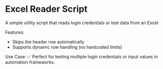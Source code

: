 # Excel Reader Script
A simple utility script that reads login credentials or test data from an Excel

Features:

- Skips the header row automatically
- Supports dynamic row handling (no hardcoded limits)

Use Case:
✅ Perfect for testing multiple login credentials or input values in automation frameworks.


